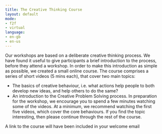 ```yaml
---
title: The Creative Thinking Course
layout: default
mode:
- f2f
- virtual
language:
- en-gb
- en-us
---
```

Our workshops are based on a deliberate creative thinking process. We have found it useful to give participants a brief introduction to the process, before they attend a workshop. In order to make this introduction as simple as possible, we created a small online course. The course comprises a series of short videos (5 mins each), that cover two main topics:
* The basics of creative behaviour, i.e. what actions help people to both develop new ideas, and help others to do the same?
* An introduction to the Creative Problem Solving process.
In preparation for the workshop, we encourage you to spend a few minutes watching some of the videos. At a minimum, we recommend watching the first five videos, which cover the core behaviours. If you find the topic interesting, then please continue through the rest of the course.

A link to the course will have been included in your welcome email